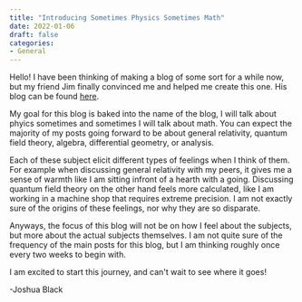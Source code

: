 ```yaml
---
title: "Introducing Sometimes Physics Sometimes Math"
date: 2022-01-06
draft: false
categories:
- General
---
```


Hello! I have been thinking of making a blog of some sort for a while now, but my friend Jim finally convinced me and helped me create this one. His blog can be found [here](https://www.locallytrivial.com).

My goal for this blog is baked into the name of the blog, I will talk about phyics sometimes and sometimes I will talk about math. You can expect the majority of my posts going forward to be about general relativity, quantum field theory, algebra, differential geometry, or analysis.

Each of these subject elicit different types of feelings when I think of them. For example when discussing general relativity with my peers, it gives me a sense of warmth like I am sitting infront of a hearth with a going. Discussing quantum field theory on the other hand feels more calculated, like I am working in a machine shop that requires extreme precision. I am not exactly sure of the origins of these feelings, nor why they are so disparate. 

Anyways, the focus of this blog will not be on how I feel about the subjects, but more about the actual subjects themselves. I am not quite sure of the frequency of the main posts for this blog, but I am thinking roughly once every two weeks to begin with. 

I am excited to start this journey, and can't wait to see where it goes!

-Joshua Black